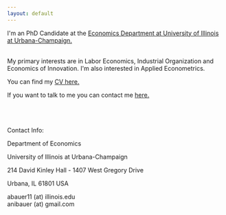 ```yaml
---
layout: default
---
```



I'm an PhD Candidate at the <a class="a1" href="https://economics.illinois.edu/" target="_blank">Economics Department at University of Illinois at Urbana-Champaign.</a> 

<br>
My primary interests are in Labor Economics, Industrial Organization and Economics of Innovation. I'm also interested in Applied Econometrics.

<br>

You can find my <a href="/assets/CV_Anahid_Bauer.pdf" target="_blank">CV here.</a> 
<br>

If you want to talk to me you can contact me <a href="mailto:abauer11@illinois.edu">here.</a>

<br>
<br>
<br>
Contact Info:

<i class="fa fa-home"></i>  Department of Economics

University of Illinois at Urbana-Champaign

214 David Kinley Hall  - 1407 West Gregory Drive

Urbana, IL 61801 USA


<i class="fa fa-envelope"></i> abauer11 (at) illinois.edu <br>
<i class="fa fa-envelope"></i> anibauer (at) gmail.com



<br>
<br>



